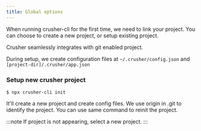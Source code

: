 ```yaml
---
title: Global options
---
```


<head>
  <title>Basic usage | Maintain a Global Configuration File</title>
  <meta
    name="description"
    content="Set and print configuration values from project config files and the global CLI config file with Ionic CLI. Read to learn more about Capacitor configuration."
  />
</head>

When running crusher-cli for the first time, we need to link your project. You can choose to create a new project, or setup existing project.

Crusher seamlessly integrates with git enabled project.

During setup, we create configuration files at `~/.crusher/config.json` and `[project-dir]/.crusher/app.json`

### Setup new crusher project

```shell
$ npx crusher-cli init
```

It'll create a new project and create config files. We use origin in .git to identify the project. You can use same command to reinit the project.

:::note
 If project is not appearing, select a new project.
:::
